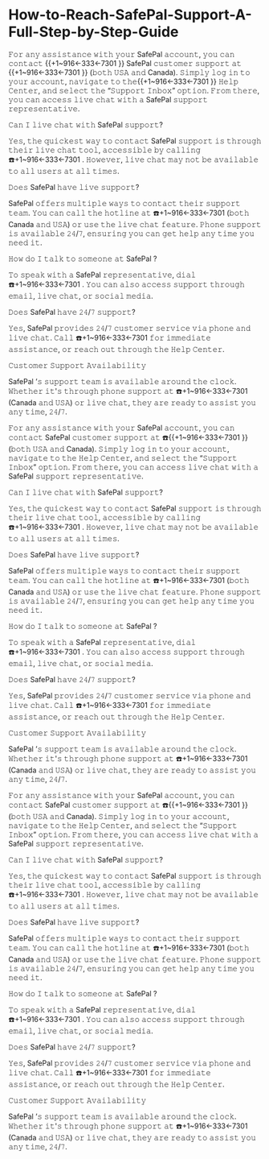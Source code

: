 # How-to-Reach-SafePal-Support-A-Full-Step-by-Step-Guide
𝙵𝚘𝚛 𝚊𝚗𝚢 𝚊𝚜𝚜𝚒𝚜𝚝𝚊𝚗𝚌𝚎 𝚠𝚒𝚝𝚑 𝚢𝚘𝚞𝚛 SafePal  𝚊𝚌𝚌𝚘𝚞𝚗𝚝, 𝚢𝚘𝚞 𝚌𝚊𝚗 𝚌𝚘𝚗𝚝𝚊𝚌𝚝 {{+1~916←333←7301 }} SafePal  𝚌𝚞𝚜𝚝𝚘𝚖𝚎𝚛 𝚜𝚞𝚙𝚙𝚘𝚛𝚝 𝚊𝚝 {{+1~916←333←7301 }} (𝚋𝚘𝚝𝚑 𝚄𝚂𝙰 𝚊𝚗𝚍 Canada). 𝚂𝚒𝚖𝚙𝚕𝚢 𝚕𝚘𝚐 𝚒𝚗 𝚝𝚘 𝚢𝚘𝚞𝚛 𝚊𝚌𝚌𝚘𝚞𝚗𝚝, 𝚗𝚊𝚟𝚒𝚐𝚊𝚝𝚎 𝚝𝚘 𝚝𝚑𝚎{{+1~916←333←7301 }}  𝙷𝚎𝚕𝚙 𝙲𝚎𝚗𝚝𝚎𝚛, 𝚊𝚗𝚍 𝚜𝚎𝚕𝚎𝚌𝚝 𝚝𝚑𝚎 “𝚂𝚞𝚙𝚙𝚘𝚛𝚝 𝙸𝚗𝚋𝚘𝚡” 𝚘𝚙𝚝𝚒𝚘𝚗. 𝙵𝚛𝚘𝚖 𝚝𝚑𝚎𝚛𝚎, 𝚢𝚘𝚞 𝚌𝚊𝚗 𝚊𝚌𝚌𝚎𝚜𝚜 𝚕𝚒𝚟𝚎 𝚌𝚑𝚊𝚝 𝚠𝚒𝚝𝚑 𝚊 SafePal  𝚜𝚞𝚙𝚙𝚘𝚛𝚝 𝚛𝚎𝚙𝚛𝚎𝚜𝚎𝚗𝚝𝚊𝚝𝚒𝚟𝚎.

𝙲𝚊𝚗 𝙸 𝚕𝚒𝚟𝚎 𝚌𝚑𝚊𝚝 𝚠𝚒𝚝𝚑 SafePal  𝚜𝚞𝚙𝚙𝚘𝚛𝚝?

𝚈𝚎𝚜, 𝚝𝚑𝚎 𝚚𝚞𝚒𝚌𝚔𝚎𝚜𝚝 𝚠𝚊𝚢 𝚝𝚘 𝚌𝚘𝚗𝚝𝚊𝚌𝚝 SafePal  𝚜𝚞𝚙𝚙𝚘𝚛𝚝 𝚒𝚜 𝚝𝚑𝚛𝚘𝚞𝚐𝚑 𝚝𝚑𝚎𝚒𝚛 𝚕𝚒𝚟𝚎 𝚌𝚑𝚊𝚝 𝚝𝚘𝚘𝚕, 𝚊𝚌𝚌𝚎𝚜𝚜𝚒𝚋𝚕𝚎 𝚋𝚢 𝚌𝚊𝚕𝚕𝚒𝚗𝚐 ☎️+1~916←333←7301 . 𝙷𝚘𝚠𝚎𝚟𝚎𝚛, 𝚕𝚒𝚟𝚎 𝚌𝚑𝚊𝚝 𝚖𝚊𝚢 𝚗𝚘𝚝 𝚋𝚎 𝚊𝚟𝚊𝚒𝚕𝚊𝚋𝚕𝚎 𝚝𝚘 𝚊𝚕𝚕 𝚞𝚜𝚎𝚛𝚜 𝚊𝚝 𝚊𝚕𝚕 𝚝𝚒𝚖𝚎𝚜.

𝙳𝚘𝚎𝚜 SafePal  𝚑𝚊𝚟𝚎 𝚕𝚒𝚟𝚎 𝚜𝚞𝚙𝚙𝚘𝚛𝚝?

SafePal  𝚘𝚏𝚏𝚎𝚛𝚜 𝚖𝚞𝚕𝚝𝚒𝚙𝚕𝚎 𝚠𝚊𝚢𝚜 𝚝𝚘 𝚌𝚘𝚗𝚝𝚊𝚌𝚝 𝚝𝚑𝚎𝚒𝚛 𝚜𝚞𝚙𝚙𝚘𝚛𝚝 𝚝𝚎𝚊𝚖. 𝚈𝚘𝚞 𝚌𝚊𝚗 𝚌𝚊𝚕𝚕 𝚝𝚑𝚎 𝚑𝚘𝚝𝚕𝚒𝚗𝚎 𝚊𝚝 ☎️+1~916←333←7301  (𝚋𝚘𝚝𝚑 Canada 𝚊𝚗𝚍 𝚄𝚂𝙰) 𝚘𝚛 𝚞𝚜𝚎 𝚝𝚑𝚎 𝚕𝚒𝚟𝚎 𝚌𝚑𝚊𝚝 𝚏𝚎𝚊𝚝𝚞𝚛𝚎. 𝙿𝚑𝚘𝚗𝚎 𝚜𝚞𝚙𝚙𝚘𝚛𝚝 𝚒𝚜 𝚊𝚟𝚊𝚒𝚕𝚊𝚋𝚕𝚎 𝟸𝟺/𝟽, 𝚎𝚗𝚜𝚞𝚛𝚒𝚗𝚐 𝚢𝚘𝚞 𝚌𝚊𝚗 𝚐𝚎𝚝 𝚑𝚎𝚕𝚙 𝚊𝚗𝚢 𝚝𝚒𝚖𝚎 𝚢𝚘𝚞 𝚗𝚎𝚎𝚍 𝚒𝚝.

𝙷𝚘𝚠 𝚍𝚘 𝙸 𝚝𝚊𝚕𝚔 𝚝𝚘 𝚜𝚘𝚖𝚎𝚘𝚗𝚎 𝚊𝚝 SafePal ?     

𝚃𝚘 𝚜𝚙𝚎𝚊𝚔 𝚠𝚒𝚝𝚑 𝚊 SafePal  𝚛𝚎𝚙𝚛𝚎𝚜𝚎𝚗𝚝𝚊𝚝𝚒𝚟𝚎, 𝚍𝚒𝚊𝚕 ☎️+1~916←333←7301 . 𝚈𝚘𝚞 𝚌𝚊𝚗 𝚊𝚕𝚜𝚘 𝚊𝚌𝚌𝚎𝚜𝚜 𝚜𝚞𝚙𝚙𝚘𝚛𝚝 𝚝𝚑𝚛𝚘𝚞𝚐𝚑 𝚎𝚖𝚊𝚒𝚕, 𝚕𝚒𝚟𝚎 𝚌𝚑𝚊𝚝, 𝚘𝚛 𝚜𝚘𝚌𝚒𝚊𝚕 𝚖𝚎𝚍𝚒𝚊.

𝙳𝚘𝚎𝚜 SafePal  𝚑𝚊𝚟𝚎 𝟸𝟺/𝟽 𝚜𝚞𝚙𝚙𝚘𝚛𝚝?

𝚈𝚎𝚜, SafePal  𝚙𝚛𝚘𝚟𝚒𝚍𝚎𝚜 𝟸𝟺/𝟽 𝚌𝚞𝚜𝚝𝚘𝚖𝚎𝚛 𝚜𝚎𝚛𝚟𝚒𝚌𝚎 𝚟𝚒𝚊 𝚙𝚑𝚘𝚗𝚎 𝚊𝚗𝚍 𝚕𝚒𝚟𝚎 𝚌𝚑𝚊𝚝. 𝙲𝚊𝚕𝚕 ☎️+1~916←333←7301  𝚏𝚘𝚛 𝚒𝚖𝚖𝚎𝚍𝚒𝚊𝚝𝚎 𝚊𝚜𝚜𝚒𝚜𝚝𝚊𝚗𝚌𝚎, 𝚘𝚛 𝚛𝚎𝚊𝚌𝚑 𝚘𝚞𝚝 𝚝𝚑𝚛𝚘𝚞𝚐𝚑 𝚝𝚑𝚎 𝙷𝚎𝚕𝚙 𝙲𝚎𝚗𝚝𝚎𝚛.

𝙲𝚞𝚜𝚝𝚘𝚖𝚎𝚛 𝚂𝚞𝚙𝚙𝚘𝚛𝚝 𝙰𝚟𝚊𝚒𝚕𝚊𝚋𝚒𝚕𝚒𝚝𝚢

SafePal ’𝚜 𝚜𝚞𝚙𝚙𝚘𝚛𝚝 𝚝𝚎𝚊𝚖 𝚒𝚜 𝚊𝚟𝚊𝚒𝚕𝚊𝚋𝚕𝚎 𝚊𝚛𝚘𝚞𝚗𝚍 𝚝𝚑𝚎 𝚌𝚕𝚘𝚌𝚔. 𝚆𝚑𝚎𝚝𝚑𝚎𝚛 𝚒𝚝'𝚜 𝚝𝚑𝚛𝚘𝚞𝚐𝚑 𝚙𝚑𝚘𝚗𝚎 𝚜𝚞𝚙𝚙𝚘𝚛𝚝 𝚊𝚝 ☎️+1~916←333←7301  (Canada 𝚊𝚗𝚍 𝚄𝚂𝙰) 𝚘𝚛 𝚕𝚒𝚟𝚎 𝚌𝚑𝚊𝚝, 𝚝𝚑𝚎𝚢 𝚊𝚛𝚎 𝚛𝚎𝚊𝚍𝚢 𝚝𝚘 𝚊𝚜𝚜𝚒𝚜𝚝 𝚢𝚘𝚞 𝚊𝚗𝚢 𝚝𝚒𝚖𝚎, 𝟸𝟺/𝟽.


𝙵𝚘𝚛 𝚊𝚗𝚢 𝚊𝚜𝚜𝚒𝚜𝚝𝚊𝚗𝚌𝚎 𝚠𝚒𝚝𝚑 𝚢𝚘𝚞𝚛 SafePal  𝚊𝚌𝚌𝚘𝚞𝚗𝚝, 𝚢𝚘𝚞 𝚌𝚊𝚗 𝚌𝚘𝚗𝚝𝚊𝚌𝚝 SafePal  𝚌𝚞𝚜𝚝𝚘𝚖𝚎𝚛 𝚜𝚞𝚙𝚙𝚘𝚛𝚝 𝚊𝚝 ☎️{{+1~916←333←7301 }} (𝚋𝚘𝚝𝚑 𝚄𝚂𝙰 𝚊𝚗𝚍 Canada). 𝚂𝚒𝚖𝚙𝚕𝚢 𝚕𝚘𝚐 𝚒𝚗 𝚝𝚘 𝚢𝚘𝚞𝚛 𝚊𝚌𝚌𝚘𝚞𝚗𝚝, 𝚗𝚊𝚟𝚒𝚐𝚊𝚝𝚎 𝚝𝚘 𝚝𝚑𝚎 𝙷𝚎𝚕𝚙 𝙲𝚎𝚗𝚝𝚎𝚛, 𝚊𝚗𝚍 𝚜𝚎𝚕𝚎𝚌𝚝 𝚝𝚑𝚎 “𝚂𝚞𝚙𝚙𝚘𝚛𝚝 𝙸𝚗𝚋𝚘𝚡” 𝚘𝚙𝚝𝚒𝚘𝚗. 𝙵𝚛𝚘𝚖 𝚝𝚑𝚎𝚛𝚎, 𝚢𝚘𝚞 𝚌𝚊𝚗 𝚊𝚌𝚌𝚎𝚜𝚜 𝚕𝚒𝚟𝚎 𝚌𝚑𝚊𝚝 𝚠𝚒𝚝𝚑 𝚊 SafePal  𝚜𝚞𝚙𝚙𝚘𝚛𝚝 𝚛𝚎𝚙𝚛𝚎𝚜𝚎𝚗𝚝𝚊𝚝𝚒𝚟𝚎.

𝙲𝚊𝚗 𝙸 𝚕𝚒𝚟𝚎 𝚌𝚑𝚊𝚝 𝚠𝚒𝚝𝚑 SafePal  𝚜𝚞𝚙𝚙𝚘𝚛𝚝?

𝚈𝚎𝚜, 𝚝𝚑𝚎 𝚚𝚞𝚒𝚌𝚔𝚎𝚜𝚝 𝚠𝚊𝚢 𝚝𝚘 𝚌𝚘𝚗𝚝𝚊𝚌𝚝 SafePal  𝚜𝚞𝚙𝚙𝚘𝚛𝚝 𝚒𝚜 𝚝𝚑𝚛𝚘𝚞𝚐𝚑 𝚝𝚑𝚎𝚒𝚛 𝚕𝚒𝚟𝚎 𝚌𝚑𝚊𝚝 𝚝𝚘𝚘𝚕, 𝚊𝚌𝚌𝚎𝚜𝚜𝚒𝚋𝚕𝚎 𝚋𝚢 𝚌𝚊𝚕𝚕𝚒𝚗𝚐 ☎️+1~916←333←7301 . 𝙷𝚘𝚠𝚎𝚟𝚎𝚛, 𝚕𝚒𝚟𝚎 𝚌𝚑𝚊𝚝 𝚖𝚊𝚢 𝚗𝚘𝚝 𝚋𝚎 𝚊𝚟𝚊𝚒𝚕𝚊𝚋𝚕𝚎 𝚝𝚘 𝚊𝚕𝚕 𝚞𝚜𝚎𝚛𝚜 𝚊𝚝 𝚊𝚕𝚕 𝚝𝚒𝚖𝚎𝚜.

𝙳𝚘𝚎𝚜 SafePal  𝚑𝚊𝚟𝚎 𝚕𝚒𝚟𝚎 𝚜𝚞𝚙𝚙𝚘𝚛𝚝?

SafePal  𝚘𝚏𝚏𝚎𝚛𝚜 𝚖𝚞𝚕𝚝𝚒𝚙𝚕𝚎 𝚠𝚊𝚢𝚜 𝚝𝚘 𝚌𝚘𝚗𝚝𝚊𝚌𝚝 𝚝𝚑𝚎𝚒𝚛 𝚜𝚞𝚙𝚙𝚘𝚛𝚝 𝚝𝚎𝚊𝚖. 𝚈𝚘𝚞 𝚌𝚊𝚗 𝚌𝚊𝚕𝚕 𝚝𝚑𝚎 𝚑𝚘𝚝𝚕𝚒𝚗𝚎 𝚊𝚝 ☎️+1~916←333←7301  (𝚋𝚘𝚝𝚑 Canada 𝚊𝚗𝚍 𝚄𝚂𝙰) 𝚘𝚛 𝚞𝚜𝚎 𝚝𝚑𝚎 𝚕𝚒𝚟𝚎 𝚌𝚑𝚊𝚝 𝚏𝚎𝚊𝚝𝚞𝚛𝚎. 𝙿𝚑𝚘𝚗𝚎 𝚜𝚞𝚙𝚙𝚘𝚛𝚝 𝚒𝚜 𝚊𝚟𝚊𝚒𝚕𝚊𝚋𝚕𝚎 𝟸𝟺/𝟽, 𝚎𝚗𝚜𝚞𝚛𝚒𝚗𝚐 𝚢𝚘𝚞 𝚌𝚊𝚗 𝚐𝚎𝚝 𝚑𝚎𝚕𝚙 𝚊𝚗𝚢 𝚝𝚒𝚖𝚎 𝚢𝚘𝚞 𝚗𝚎𝚎𝚍 𝚒𝚝.

𝙷𝚘𝚠 𝚍𝚘 𝙸 𝚝𝚊𝚕𝚔 𝚝𝚘 𝚜𝚘𝚖𝚎𝚘𝚗𝚎 𝚊𝚝 SafePal ?     

𝚃𝚘 𝚜𝚙𝚎𝚊𝚔 𝚠𝚒𝚝𝚑 𝚊 SafePal  𝚛𝚎𝚙𝚛𝚎𝚜𝚎𝚗𝚝𝚊𝚝𝚒𝚟𝚎, 𝚍𝚒𝚊𝚕 ☎️+1~916←333←7301 . 𝚈𝚘𝚞 𝚌𝚊𝚗 𝚊𝚕𝚜𝚘 𝚊𝚌𝚌𝚎𝚜𝚜 𝚜𝚞𝚙𝚙𝚘𝚛𝚝 𝚝𝚑𝚛𝚘𝚞𝚐𝚑 𝚎𝚖𝚊𝚒𝚕, 𝚕𝚒𝚟𝚎 𝚌𝚑𝚊𝚝, 𝚘𝚛 𝚜𝚘𝚌𝚒𝚊𝚕 𝚖𝚎𝚍𝚒𝚊.

𝙳𝚘𝚎𝚜 SafePal  𝚑𝚊𝚟𝚎 𝟸𝟺/𝟽 𝚜𝚞𝚙𝚙𝚘𝚛𝚝?

𝚈𝚎𝚜, SafePal  𝚙𝚛𝚘𝚟𝚒𝚍𝚎𝚜 𝟸𝟺/𝟽 𝚌𝚞𝚜𝚝𝚘𝚖𝚎𝚛 𝚜𝚎𝚛𝚟𝚒𝚌𝚎 𝚟𝚒𝚊 𝚙𝚑𝚘𝚗𝚎 𝚊𝚗𝚍 𝚕𝚒𝚟𝚎 𝚌𝚑𝚊𝚝. 𝙲𝚊𝚕𝚕 ☎️+1~916←333←7301  𝚏𝚘𝚛 𝚒𝚖𝚖𝚎𝚍𝚒𝚊𝚝𝚎 𝚊𝚜𝚜𝚒𝚜𝚝𝚊𝚗𝚌𝚎, 𝚘𝚛 𝚛𝚎𝚊𝚌𝚑 𝚘𝚞𝚝 𝚝𝚑𝚛𝚘𝚞𝚐𝚑 𝚝𝚑𝚎 𝙷𝚎𝚕𝚙 𝙲𝚎𝚗𝚝𝚎𝚛.

𝙲𝚞𝚜𝚝𝚘𝚖𝚎𝚛 𝚂𝚞𝚙𝚙𝚘𝚛𝚝 𝙰𝚟𝚊𝚒𝚕𝚊𝚋𝚒𝚕𝚒𝚝𝚢

SafePal ’𝚜 𝚜𝚞𝚙𝚙𝚘𝚛𝚝 𝚝𝚎𝚊𝚖 𝚒𝚜 𝚊𝚟𝚊𝚒𝚕𝚊𝚋𝚕𝚎 𝚊𝚛𝚘𝚞𝚗𝚍 𝚝𝚑𝚎 𝚌𝚕𝚘𝚌𝚔. 𝚆𝚑𝚎𝚝𝚑𝚎𝚛 𝚒𝚝'𝚜 𝚝𝚑𝚛𝚘𝚞𝚐𝚑 𝚙𝚑𝚘𝚗𝚎 𝚜𝚞𝚙𝚙𝚘𝚛𝚝 𝚊𝚝 ☎️+1~916←333←7301  (Canada 𝚊𝚗𝚍 𝚄𝚂𝙰) 𝚘𝚛 𝚕𝚒𝚟𝚎 𝚌𝚑𝚊𝚝, 𝚝𝚑𝚎𝚢 𝚊𝚛𝚎 𝚛𝚎𝚊𝚍𝚢 𝚝𝚘 𝚊𝚜𝚜𝚒𝚜𝚝 𝚢𝚘𝚞 𝚊𝚗𝚢 𝚝𝚒𝚖𝚎, 𝟸𝟺/𝟽.


𝙵𝚘𝚛 𝚊𝚗𝚢 𝚊𝚜𝚜𝚒𝚜𝚝𝚊𝚗𝚌𝚎 𝚠𝚒𝚝𝚑 𝚢𝚘𝚞𝚛 SafePal  𝚊𝚌𝚌𝚘𝚞𝚗𝚝, 𝚢𝚘𝚞 𝚌𝚊𝚗 𝚌𝚘𝚗𝚝𝚊𝚌𝚝 SafePal  𝚌𝚞𝚜𝚝𝚘𝚖𝚎𝚛 𝚜𝚞𝚙𝚙𝚘𝚛𝚝 𝚊𝚝 ☎️{{+1~916←333←7301 }} (𝚋𝚘𝚝𝚑 𝚄𝚂𝙰 𝚊𝚗𝚍 Canada). 𝚂𝚒𝚖𝚙𝚕𝚢 𝚕𝚘𝚐 𝚒𝚗 𝚝𝚘 𝚢𝚘𝚞𝚛 𝚊𝚌𝚌𝚘𝚞𝚗𝚝, 𝚗𝚊𝚟𝚒𝚐𝚊𝚝𝚎 𝚝𝚘 𝚝𝚑𝚎 𝙷𝚎𝚕𝚙 𝙲𝚎𝚗𝚝𝚎𝚛, 𝚊𝚗𝚍 𝚜𝚎𝚕𝚎𝚌𝚝 𝚝𝚑𝚎 “𝚂𝚞𝚙𝚙𝚘𝚛𝚝 𝙸𝚗𝚋𝚘𝚡” 𝚘𝚙𝚝𝚒𝚘𝚗. 𝙵𝚛𝚘𝚖 𝚝𝚑𝚎𝚛𝚎, 𝚢𝚘𝚞 𝚌𝚊𝚗 𝚊𝚌𝚌𝚎𝚜𝚜 𝚕𝚒𝚟𝚎 𝚌𝚑𝚊𝚝 𝚠𝚒𝚝𝚑 𝚊 SafePal  𝚜𝚞𝚙𝚙𝚘𝚛𝚝 𝚛𝚎𝚙𝚛𝚎𝚜𝚎𝚗𝚝𝚊𝚝𝚒𝚟𝚎.

𝙲𝚊𝚗 𝙸 𝚕𝚒𝚟𝚎 𝚌𝚑𝚊𝚝 𝚠𝚒𝚝𝚑 SafePal  𝚜𝚞𝚙𝚙𝚘𝚛𝚝?

𝚈𝚎𝚜, 𝚝𝚑𝚎 𝚚𝚞𝚒𝚌𝚔𝚎𝚜𝚝 𝚠𝚊𝚢 𝚝𝚘 𝚌𝚘𝚗𝚝𝚊𝚌𝚝 SafePal  𝚜𝚞𝚙𝚙𝚘𝚛𝚝 𝚒𝚜 𝚝𝚑𝚛𝚘𝚞𝚐𝚑 𝚝𝚑𝚎𝚒𝚛 𝚕𝚒𝚟𝚎 𝚌𝚑𝚊𝚝 𝚝𝚘𝚘𝚕, 𝚊𝚌𝚌𝚎𝚜𝚜𝚒𝚋𝚕𝚎 𝚋𝚢 𝚌𝚊𝚕𝚕𝚒𝚗𝚐 ☎️+1~916←333←7301 . 𝙷𝚘𝚠𝚎𝚟𝚎𝚛, 𝚕𝚒𝚟𝚎 𝚌𝚑𝚊𝚝 𝚖𝚊𝚢 𝚗𝚘𝚝 𝚋𝚎 𝚊𝚟𝚊𝚒𝚕𝚊𝚋𝚕𝚎 𝚝𝚘 𝚊𝚕𝚕 𝚞𝚜𝚎𝚛𝚜 𝚊𝚝 𝚊𝚕𝚕 𝚝𝚒𝚖𝚎𝚜.

𝙳𝚘𝚎𝚜 SafePal  𝚑𝚊𝚟𝚎 𝚕𝚒𝚟𝚎 𝚜𝚞𝚙𝚙𝚘𝚛𝚝?

SafePal  𝚘𝚏𝚏𝚎𝚛𝚜 𝚖𝚞𝚕𝚝𝚒𝚙𝚕𝚎 𝚠𝚊𝚢𝚜 𝚝𝚘 𝚌𝚘𝚗𝚝𝚊𝚌𝚝 𝚝𝚑𝚎𝚒𝚛 𝚜𝚞𝚙𝚙𝚘𝚛𝚝 𝚝𝚎𝚊𝚖. 𝚈𝚘𝚞 𝚌𝚊𝚗 𝚌𝚊𝚕𝚕 𝚝𝚑𝚎 𝚑𝚘𝚝𝚕𝚒𝚗𝚎 𝚊𝚝 ☎️+1~916←333←7301  (𝚋𝚘𝚝𝚑 Canada 𝚊𝚗𝚍 𝚄𝚂𝙰) 𝚘𝚛 𝚞𝚜𝚎 𝚝𝚑𝚎 𝚕𝚒𝚟𝚎 𝚌𝚑𝚊𝚝 𝚏𝚎𝚊𝚝𝚞𝚛𝚎. 𝙿𝚑𝚘𝚗𝚎 𝚜𝚞𝚙𝚙𝚘𝚛𝚝 𝚒𝚜 𝚊𝚟𝚊𝚒𝚕𝚊𝚋𝚕𝚎 𝟸𝟺/𝟽, 𝚎𝚗𝚜𝚞𝚛𝚒𝚗𝚐 𝚢𝚘𝚞 𝚌𝚊𝚗 𝚐𝚎𝚝 𝚑𝚎𝚕𝚙 𝚊𝚗𝚢 𝚝𝚒𝚖𝚎 𝚢𝚘𝚞 𝚗𝚎𝚎𝚍 𝚒𝚝.

𝙷𝚘𝚠 𝚍𝚘 𝙸 𝚝𝚊𝚕𝚔 𝚝𝚘 𝚜𝚘𝚖𝚎𝚘𝚗𝚎 𝚊𝚝 SafePal ?     

𝚃𝚘 𝚜𝚙𝚎𝚊𝚔 𝚠𝚒𝚝𝚑 𝚊 SafePal  𝚛𝚎𝚙𝚛𝚎𝚜𝚎𝚗𝚝𝚊𝚝𝚒𝚟𝚎, 𝚍𝚒𝚊𝚕 ☎️+1~916←333←7301 . 𝚈𝚘𝚞 𝚌𝚊𝚗 𝚊𝚕𝚜𝚘 𝚊𝚌𝚌𝚎𝚜𝚜 𝚜𝚞𝚙𝚙𝚘𝚛𝚝 𝚝𝚑𝚛𝚘𝚞𝚐𝚑 𝚎𝚖𝚊𝚒𝚕, 𝚕𝚒𝚟𝚎 𝚌𝚑𝚊𝚝, 𝚘𝚛 𝚜𝚘𝚌𝚒𝚊𝚕 𝚖𝚎𝚍𝚒𝚊.

𝙳𝚘𝚎𝚜 SafePal  𝚑𝚊𝚟𝚎 𝟸𝟺/𝟽 𝚜𝚞𝚙𝚙𝚘𝚛𝚝?

𝚈𝚎𝚜, SafePal  𝚙𝚛𝚘𝚟𝚒𝚍𝚎𝚜 𝟸𝟺/𝟽 𝚌𝚞𝚜𝚝𝚘𝚖𝚎𝚛 𝚜𝚎𝚛𝚟𝚒𝚌𝚎 𝚟𝚒𝚊 𝚙𝚑𝚘𝚗𝚎 𝚊𝚗𝚍 𝚕𝚒𝚟𝚎 𝚌𝚑𝚊𝚝. 𝙲𝚊𝚕𝚕 ☎️+1~916←333←7301  𝚏𝚘𝚛 𝚒𝚖𝚖𝚎𝚍𝚒𝚊𝚝𝚎 𝚊𝚜𝚜𝚒𝚜𝚝𝚊𝚗𝚌𝚎, 𝚘𝚛 𝚛𝚎𝚊𝚌𝚑 𝚘𝚞𝚝 𝚝𝚑𝚛𝚘𝚞𝚐𝚑 𝚝𝚑𝚎 𝙷𝚎𝚕𝚙 𝙲𝚎𝚗𝚝𝚎𝚛.

𝙲𝚞𝚜𝚝𝚘𝚖𝚎𝚛 𝚂𝚞𝚙𝚙𝚘𝚛𝚝 𝙰𝚟𝚊𝚒𝚕𝚊𝚋𝚒𝚕𝚒𝚝𝚢

SafePal ’𝚜 𝚜𝚞𝚙𝚙𝚘𝚛𝚝 𝚝𝚎𝚊𝚖 𝚒𝚜 𝚊𝚟𝚊𝚒𝚕𝚊𝚋𝚕𝚎 𝚊𝚛𝚘𝚞𝚗𝚍 𝚝𝚑𝚎 𝚌𝚕𝚘𝚌𝚔. 𝚆𝚑𝚎𝚝𝚑𝚎𝚛 𝚒𝚝'𝚜 𝚝𝚑𝚛𝚘𝚞𝚐𝚑 𝚙𝚑𝚘𝚗𝚎 𝚜𝚞𝚙𝚙𝚘𝚛𝚝 𝚊𝚝 ☎️+1~916←333←7301  (Canada 𝚊𝚗𝚍 𝚄𝚂𝙰) 𝚘𝚛 𝚕𝚒𝚟𝚎 𝚌𝚑𝚊𝚝, 𝚝𝚑𝚎𝚢 𝚊𝚛𝚎 𝚛𝚎𝚊𝚍𝚢 𝚝𝚘 𝚊𝚜𝚜𝚒𝚜𝚝 𝚢𝚘𝚞 𝚊𝚗𝚢 𝚝𝚒𝚖𝚎, 𝟸𝟺/𝟽.

